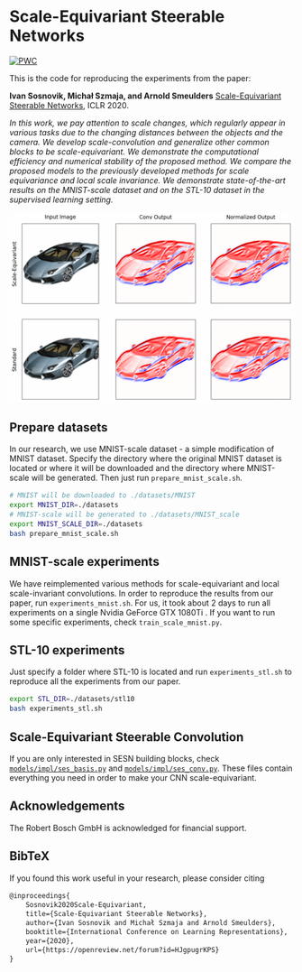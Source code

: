 # Scale-Equivariant Steerable Networks
[![PWC](https://img.shields.io/endpoint.svg?url=https://paperswithcode.com/badge/scale-equivariant-steerable-networks/image-classification-on-stl-10)](https://paperswithcode.com/sota/image-classification-on-stl-10?p=scale-equivariant-steerable-networks)

This is the code for reproducing the experiments from the paper: 

**Ivan Sosnovik, Michał Szmaja, and Arnold Smeulders** [Scale-Equivariant Steerable Networks](https://arxiv.org/abs/1910.11093), ICLR 2020.

*In this work, we pay attention to scale changes, which regularly appear in various tasks due to the changing distances between the objects and the camera. We develop scale-convolution and generalize other common blocks to be scale-equivariant. We demonstrate the computational efficiency and numerical stability of the proposed method. We compare the proposed models to the previously developed methods for scale equivariance and local scale invariance. We demonstrate state-of-the-art results on the MNIST-scale dataset and on the STL-10 dataset in the supervised learning setting.*

![](viz.gif)

## Prepare datasets
In our research, we use MNIST-scale dataset - a simple modification of MNIST dataset. Specify the directory where the original MNIST dataset is located or where it will be downloaded and the directory where MNIST-scale will be generated. Then just run `prepare_mnist_scale.sh`.

```bash
# MNIST will be downloaded to ./datasets/MNIST
export MNIST_DIR=./datasets 
# MNIST-scale will be generated to ./datasets/MNIST_scale
export MNIST_SCALE_DIR=./datasets 
bash prepare_mnist_scale.sh
```

## MNIST-scale experiments
We have reimplemented various methods for scale-equivariant and local scale-invariant convolutions. In order to reproduce the results from our paper, run `experiments_mnist.sh`.
For us, it took about 2 days to run all experiments on a single Nvidia GeForce GTX 1080Ti . 
If you want to run some specific experiments, check `train_scale_mnist.py`.

## STL-10 experiments
Just specify a folder where STL-10 is located and run `experiments_stl.sh` to reproduce all the experiments from our paper.

```bash
export STL_DIR=./datasets/stl10
bash experiments_stl.sh
```

## Scale-Equivariant Steerable Convolution
If you are only interested in SESN building blocks, check [`models/impl/ses_basis.py`](https://github.com/ISosnovik/sesn/blob/master/models/impl/ses_basis.py) and [`models/impl/ses_conv.py`](https://github.com/ISosnovik/sesn/blob/master/models/impl/ses_conv.py). These files contain everything you need in order to make your CNN scale-equivariant.


## Acknowledgements
The Robert Bosch GmbH is acknowledged for financial support.

## BibTeX
If you found this work useful in your research, please consider citing
```
@inproceedings{
    Sosnovik2020Scale-Equivariant,
    title={Scale-Equivariant Steerable Networks},
    author={Ivan Sosnovik and Michał Szmaja and Arnold Smeulders},
    booktitle={International Conference on Learning Representations},
    year={2020},
    url={https://openreview.net/forum?id=HJgpugrKPS}
}
```

